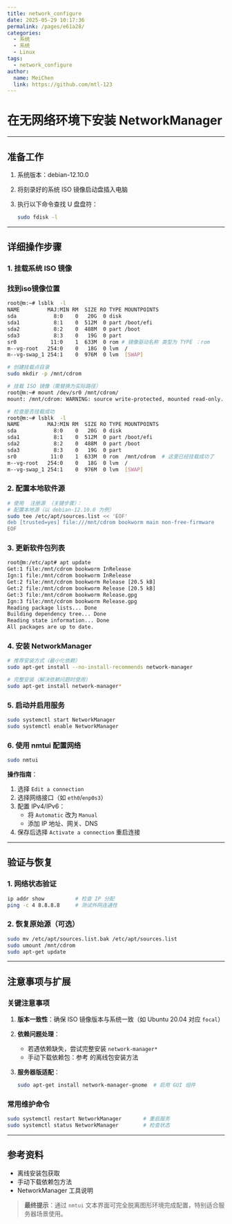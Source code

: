 ```yaml
---
title: network_configure
date: 2025-05-29 10:17:36
permalink: /pages/e61a28/
categories:
  - 系统
  - 系统
  - Linux
tags:
  - network_configure
author:
  name: MeiChen
  link: https://github.com/mtl-123
---
```



# 在无网络环境下安装 NetworkManager

---

## 准备工作

1. 系统版本：debian-12.10.0
2. 将刻录好的系统 ISO 镜像启动盘插入电脑
3. 执行以下命令查找 U 盘盘符：

   ```bash
   sudo fdisk -l
   ```

---

## 详细操作步骤

### 1. 挂载系统 ISO 镜像

### 找到iso镜像位置

```bash
root@m:~# lsblk  -l
NAME         MAJ:MIN RM  SIZE RO TYPE MOUNTPOINTS
sda            8:0    0   20G  0 disk
sda1           8:1    0  512M  0 part /boot/efi
sda2           8:2    0  488M  0 part /boot
sda3           8:3    0   19G  0 part
sr0           11:0    1  633M  0 rom # 镜像驱动名称 类型为 TYPE ：rom
m--vg-root   254:0    0   18G  0 lvm  /
m--vg-swap_1 254:1    0  976M  0 lvm  [SWAP]
```

```bash
# 创建挂载点目录
sudo mkdir -p /mnt/cdrom

# 挂载 ISO 镜像（需替换为实际路径）
root@m:~# mount /dev/sr0 /mnt/cdrom/
mount: /mnt/cdrom: WARNING: source write-protected, mounted read-only.

# 检查是否挂载成功
root@m:~# lsblk  -l
NAME         MAJ:MIN RM  SIZE RO TYPE MOUNTPOINTS
sda            8:0    0   20G  0 disk
sda1           8:1    0  512M  0 part /boot/efi
sda2           8:2    0  488M  0 part /boot
sda3           8:3    0   19G  0 part
sr0           11:0    1  633M  0 rom  /mnt/cdrom  # 这里已经挂载成功了
m--vg-root   254:0    0   18G  0 lvm  /
m--vg-swap_1 254:1    0  976M  0 lvm  [SWAP]

```

### 2. 配置本地软件源

```bash
# 使用  注册源 （关键步骤）：
# 配置本地源（以 debian-12.10.0 为例）
sudo tee /etc/apt/sources.list << 'EOF'
deb [trusted=yes] file:///mnt/cdrom bookworm main non-free-firmware
EOF
```

### 3. 更新软件包列表

```bash
root@m:/etc/apt# apt update
Get:1 file:/mnt/cdrom bookworm InRelease
Ign:1 file:/mnt/cdrom bookworm InRelease
Get:2 file:/mnt/cdrom bookworm Release [20.5 kB]
Get:2 file:/mnt/cdrom bookworm Release [20.5 kB]
Get:3 file:/mnt/cdrom bookworm Release.gpg
Ign:3 file:/mnt/cdrom bookworm Release.gpg
Reading package lists... Done
Building dependency tree... Done
Reading state information... Done
All packages are up to date.

```

### 4. 安装 NetworkManager

```bash
# 推荐安装方式（最小化依赖）
sudo apt-get install --no-install-recommends network-manager

# 完整安装（解决依赖问题时使用）
sudo apt-get install network-manager*
```

### 5. 启动并启用服务

```bash
sudo systemctl start NetworkManager
sudo systemctl enable NetworkManager
```

### 6. 使用 nmtui 配置网络

```bash
sudo nmtui
```

**操作指南**：

1. 选择 `Edit a connection`
2. 选择网络接口（如 `eth0`/`enp0s3`）
3. 配置 IPv4/IPv6：
   - 将 `Automatic` 改为 `Manual`
   - 添加 IP 地址、网关、DNS
4. 保存后选择 `Activate a connection` 重启连接

---

## 验证与恢复

### 1. 网络状态验证

```bash
ip addr show          # 检查 IP 分配
ping -c 4 8.8.8.8     # 测试外网连通性
```

### 2. 恢复原始源（可选）

```bash
sudo mv /etc/apt/sources.list.bak /etc/apt/sources.list
sudo umount /mnt/cdrom
sudo apt-get update
```

---

## 注意事项与扩展

### 关键注意事项

1. **版本一致性**：确保 ISO 镜像版本与系统一致（如 Ubuntu 20.04 对应 `focal`）
2. **依赖问题处理**：
   - 若遇依赖缺失，尝试完整安装 `network-manager*`
   - 手动下载依赖包：参考  的离线包安装方法
3. **服务器版适配**：

   ```bash
   sudo apt-get install network-manager-gnome  # 启用 GUI 组件
   ```

### 常用维护命令

```bash
sudo systemctl restart NetworkManager       # 重启服务
sudo systemctl status NetworkManager        # 检查状态
```

---

## 参考资料

- 离线安装包获取
- 手动下载依赖包方法
- NetworkManager 工具说明

> **最终提示**：通过 `nmtui` 文本界面可完全脱离图形环境完成配置，特别适合服务器场景使用。
